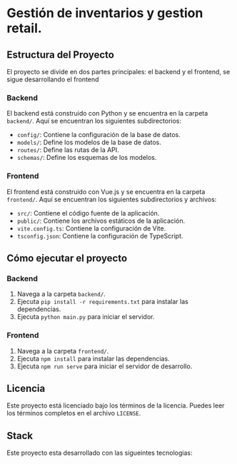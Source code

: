 # Gestión de inventarios y gestion retail.

## Estructura del Proyecto

El proyecto se divide en dos partes principales: el backend y el frontend, se sigue desarrollando el frontend

### Backend

El backend está construido con Python y se encuentra en la carpeta `backend/`. Aquí se encuentran los siguientes subdirectorios:

- `config/`: Contiene la configuración de la base de datos.
- `models/`: Define los modelos de la base de datos.
- `routes/`: Define las rutas de la API.
- `schemas/`: Define los esquemas de los modelos.

### Frontend

El frontend está construido con Vue.js y se encuentra en la carpeta `frontend/`. Aquí se encuentran los siguientes subdirectorios y archivos:

- `src/`: Contiene el código fuente de la aplicación.
- `public/`: Contiene los archivos estáticos de la aplicación.
- `vite.config.ts`: Contiene la configuración de Vite.
- `tsconfig.json`: Contiene la configuración de TypeScript.

## Cómo ejecutar el proyecto

### Backend

1. Navega a la carpeta `backend/`.
2. Ejecuta `pip install -r requirements.txt` para instalar las dependencias.
3. Ejecuta `python main.py` para iniciar el servidor.

### Frontend

1. Navega a la carpeta `frontend/`.
2. Ejecuta `npm install` para instalar las dependencias.
3. Ejecuta `npm run serve` para iniciar el servidor de desarrollo.

## Licencia

Este proyecto está licenciado bajo los términos de la licencia. Puedes leer los términos completos en el archivo `LICENSE`.

## Stack

Este proyecto esta desarrollado con las sigueintes tecnologias:
